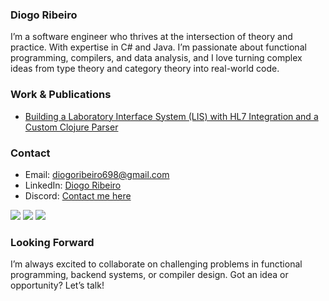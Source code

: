 ### Diogo Ribeiro

I’m a software engineer who thrives at the intersection of theory and practice. With expertise in C# and Java. 
I’m passionate about functional programming, compilers, and data analysis, and I love turning complex ideas from type theory and category theory into real-world code.

### Work & Publications  

- [Building a Laboratory Interface System (LIS) with HL7 Integration and a Custom Clojure Parser](https://medium.com/@diogoribeiro698/building-a-laboratory-interface-system-lis-with-hl7-integration-and-a-custom-clojure-parser-f931546902ce)  

### Contact  

- Email: [diogoribeiro698@gmail.com](mailto:diogoribeiro698@gmail.com)  
- LinkedIn: [Diogo Ribeiro](https://www.linkedin.com/in/diogo-ribeiro-3864b721a/)  
- Discord: [Contact me here](https://discord.com/channels/@me)
  
<div>
<a href="https://discord.com/channels/@me" target="_blank"><img src="https://img.shields.io/badge/Discord-7289DA?style=for-the-badge&logo=discord&logoColor=white" target="_blank"></a> 
<a href = "mailto:diogoribeiro698@gmail.com"><img src="https://img.shields.io/badge/-Gmail-%23333?style=for-the-badge&logo=gmail&logoColor=white" target="_blank"></a>
<a href="https://www.linkedin.com/in/diogo-ribeiro-3864b721a/" target="_blank"><img src="https://img.shields.io/badge/-LinkedIn-%230077B5?style=for-the-badge&logo=linkedin&logoColor=white" target="_blank"></a> 
</div>

### Looking Forward  
I’m always excited to collaborate on challenging problems in functional programming, backend systems, or compiler design. Got an idea or opportunity? Let’s talk!
